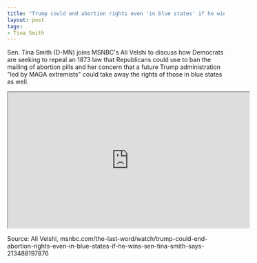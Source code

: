 ```yaml
---
title: "Trump could end abortion rights even 'in blue states' if he wins, Sen. Tina Smith says"
layout: post
tags:
- Tina Smith
---
```


Sen. Tina Smith (D-MN) joins MSNBC's Ali Velshi to discuss how Democrats are seeking to repeal an 1873 law that Republicans could use to ban the mailing of abortion pills and her concern that a future Trump administration "led by MAGA extremists" could take away the rights of those in blue states as well.

<iframe width="560" height="315" src="https://www.youtube.com/embed/9CzngzZH1r0?si=G6aWBTMqO-Bu9MPk" title="Trump could end abortion" referrerpolicy="strict-origin-when-cross-origin" allowfullscreen></iframe>

Source: Ali Velshi, msnbc.com/the-last-word/watch/trump-could-end-abortion-rights-even-in-blue-states-if-he-wins-sen-tina-smith-says-213488197876
